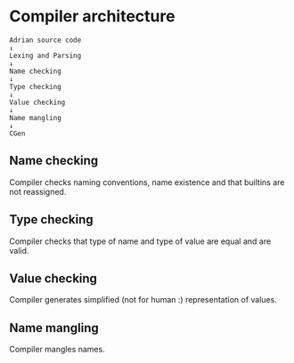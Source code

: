 # Compiler architecture

```
Adrian source code
↓
Lexing and Parsing
↓
Name checking
↓
Type checking
↓
Value checking
↓
Name mangling
↓
CGen
```

## Name checking

Compiler checks naming conventions, name existence and that builtins are not reassigned.

## Type checking

Compiler checks that type of name and type of value are equal and are valid.

## Value checking

Compiler generates simplified (not for human :) representation of values.

## Name mangling

Compiler mangles names.
